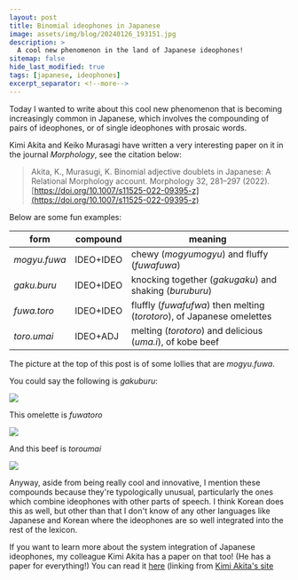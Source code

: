 ```yaml
---
layout: post  
title: Binomial ideophones in Japanese   
image: assets/img/blog/20240126_193151.jpg
description: >  
  A cool new phenomenon in the land of Japanese ideophones!  
sitemap: false  
hide_last_modified: true  
tags: [japanese, ideophones]  
excerpt_separator: <!--more-->  
---
```


Today I wanted to write about this cool new phenomenon that is becoming increasingly common in Japanese, which involves the compounding of pairs of ideophones, or of single ideophones with prosaic words.

Kimi Akita and Keiko Murasagi have written a very interesting paper on it in the journal *Morphology*, see the citation below:

> Akita, K., Murasugi, K. Binomial adjective doublets in Japanese: A Relational Morphology account. Morphology 32, 281–297 (2022). [https://doi.org/10.1007/s11525-022-09395-z](https://doi.org/10.1007/s11525-022-09395-z)

<!--more-->

Below are some fun examples:

|form        |compound |meaning|
|------------|---------|-------|
|*mogyu.fuwa*|IDEO+IDEO|chewy (*mogyumogyu*) and fluffy (*fuwafuwa*)|
|*gaku.buru* |IDEO+IDEO|knocking together (*gakugaku*) and shaking (*buruburu*)|
|*fuwa.toro* |IDEO+IDEO|fluffly (*fuwafufwa*) then melting (*torotoro*), of Japanese omelettes|
|*toro.umai*   |IDEO+ADJ |melting (*torotoro*) and delicious (*uma.i*), of kobe beef|

The picture at the top of this post is of some lollies that are *mogyu.fuwa*.

You could say the following is *gakuburu*:

![](https://media0.giphy.com/media/C5QBwUWlhHAfb2MbxJ/giphy.gif?cid=6c09b952papr7us468n0wyw9dhwpoumc5voi6ect4n560at1&ep=v1_internal_gif_by_id&rid=giphy.gif&ct=g)

This omelette is *fuwatoro*

![](https://media4.giphy.com/media/EZ327Zoie6YO4/giphy.webp?cid=6c09b952zatp6xhqyxixl07o8ni0oltxbbyox98magfserlc&ep=v1_internal_gif_by_id&rid=giphy.webp&ct=g)

And this beef is *toroumai*

![](https://img.rurubu.jp/img_srw/andmore/images/dYEJoU2wyuXFeRrbpbY5RtBRgc0YNkCUecbtnKzR.jpeg)

Anyway, aside from being really cool and innovative, I mention these compounds because they're typologically unusual, particularly the ones which combine ideophones with other parts of speech. I think Korean does this as well, but other than that I don't know of any other languages like Japanese and Korean where the ideophones are so well integrated into the rest of the lexicon. 

If you want to learn more about the system integration of Japanese ideophones, my colleague Kimi Akita has a paper on that too! (He has a paper for everything!) You can read it [here](https://drive.google.com/file/d/1-fYXYjbRXFhkr0C7gnKq3kZ9RvzwcAnV/view?usp=sharing) (linking from [Kimi Akita's site](https://sites.google.com/site/akitambo/Home)
